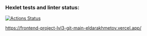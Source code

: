 ### Hexlet tests and linter status:
[![Actions Status](https://github.com/EldarAkhmetov/frontend-project-lvl3/workflows/hexlet-check/badge.svg)](https://github.com/EldarAkhmetov/frontend-project-lvl3/actions)

https://frontend-project-lvl3-git-main-eldarakhmetov.vercel.app/